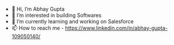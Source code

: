 - 👋 Hi, I’m Abhay Gupta
- 👀 I’m interested in building Softwares
- 🌱 I’m currently learning and working on Salesforce
- 📫 How to reach me - https://www.linkedin.com/in/abhay-gupta-109050140/

<!---
abhaygupta02/abhaygupta02 is a ✨ special ✨ repository because its `README.md` (this file) appears on your GitHub profile.
You can click the Preview link to take a look at your changes.
--->
